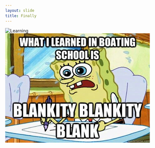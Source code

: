 ```yaml
---
layout: slide
title: Finally
---
```

![Learning]({{site.baseurl}}/assets/images/boatingschool.jpg)
<a href="#/2"><img src="../assets/images/boatingschool.jpg" align="middle"></a>
